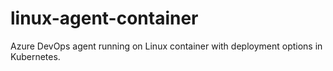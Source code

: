 # linux-agent-container
Azure DevOps agent running on Linux container with deployment options in Kubernetes.
